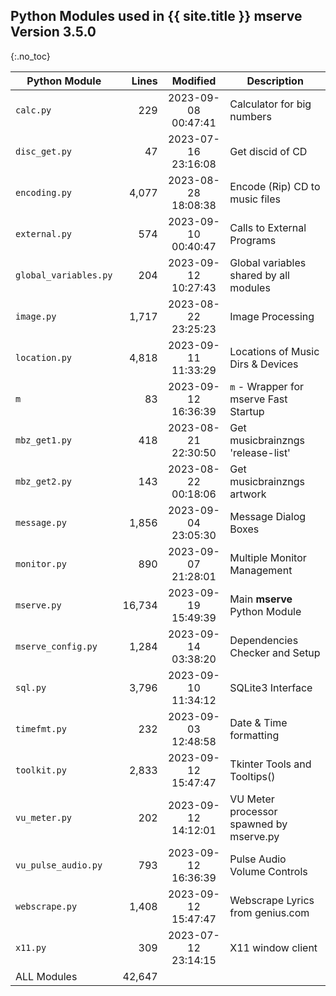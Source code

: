 ## Python Modules used in {{ site.title }} **mserve** Version 3.5.0
{:.no_toc}

| Python Module         |   Lines |      Modified       | Description                             |
|-----------------------|--------:|:-------------------:|-----------------------------------------|
| `calc.py`             |     229 | 2023-09-08 00:47:41 | Calculator for big numbers              |
| `disc_get.py`         |      47 | 2023-07-16 23:16:08 | Get discid of CD                        |
| `encoding.py`         |   4,077 | 2023-08-28 18:08:38 | Encode (Rip) CD to music files          |
| `external.py`         |     574 | 2023-09-10 00:40:47 | Calls to External Programs              |
| `global_variables.py` |     204 | 2023-09-12 10:27:43 | Global variables shared by all modules  |
| `image.py`            |   1,717 | 2023-08-22 23:25:23 | Image Processing                        |
| `location.py`         |   4,818 | 2023-09-11 11:33:29 | Locations of Music Dirs & Devices       |
| `m`                   |      83 | 2023-09-12 16:36:39 | `m` - Wrapper for mserve Fast Startup   |
| `mbz_get1.py`         |     418 | 2023-08-21 22:30:50 | Get musicbrainzngs 'release-list'       |
| `mbz_get2.py`         |     143 | 2023-08-22 00:18:06 | Get musicbrainzngs artwork              |
| `message.py`          |   1,856 | 2023-09-04 23:05:30 | Message Dialog Boxes                    |
| `monitor.py`          |     890 | 2023-09-07 21:28:01 | Multiple Monitor Management             |
| `mserve.py`           |  16,734 | 2023-09-19 15:49:39 | Main **mserve** Python Module           |
| `mserve_config.py`    |   1,284 | 2023-09-14 03:38:20 | Dependencies Checker and Setup          |
| `sql.py`              |   3,796 | 2023-09-10 11:34:12 | SQLite3 Interface                       |
| `timefmt.py`          |     232 | 2023-09-03 12:48:58 | Date & Time formatting                  |
| `toolkit.py`          |   2,833 | 2023-09-12 15:47:47 | Tkinter Tools and Tooltips()            |
| `vu_meter.py`         |     202 | 2023-09-12 14:12:01 | VU Meter processor spawned by mserve.py |
| `vu_pulse_audio.py`   |     793 | 2023-09-12 16:36:39 | Pulse Audio Volume Controls             |
| `webscrape.py`        |   1,408 | 2023-09-12 15:47:47 | Webscrape Lyrics from genius.com        |
| `x11.py`              |     309 | 2023-07-12 23:14:15 | X11 window client                       |
| ALL Modules           |  42,647 |                     |                                         |
